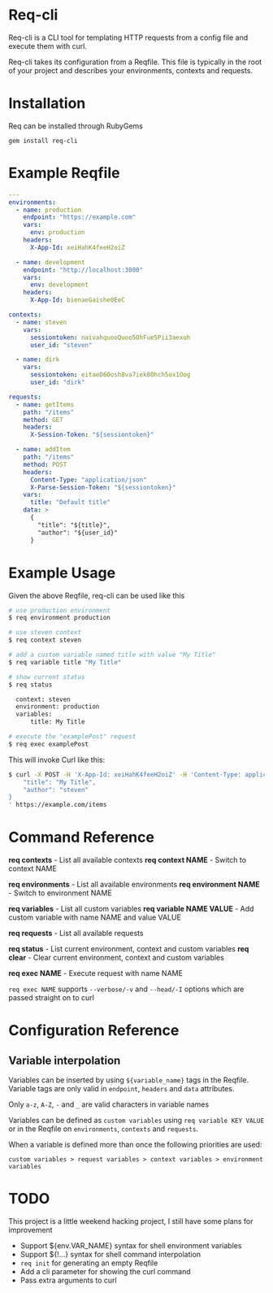 # Req-cli

Req-cli is a CLI tool for templating HTTP requests from a config file and execute them with curl.

Req-cli takes its configuration from a Reqfile. This file is typically in the root of your project and describes your environments, contexts and requests.

# Installation

Req can be installed through RubyGems

```
gem install req-cli
```

# Example Reqfile

```yaml
---
environments:
  - name: production
    endpoint: "https://example.com"
    vars:
      env: production
    headers:
      X-App-Id: xeiHahK4feeH2oiZ

  - name: development
    endpoint: "http://localhost:3000"
    vars:
      env: development
    headers:
      X-App-Id: bienaeGaishe0EeC

contexts:
  - name: steven
    vars: 
      sessiontoken: naivahquooQuoo5OhFue5Pii3aexoh
      user_id: "steven"

  - name: dirk
    vars: 
      sessiontoken: eitaeD6Oosh8va7iek8Ohch5ox1Oog
      user_id: "dirk"

requests:
  - name: getItems
    path: "/items"
    method: GET
    headers:
      X-Session-Token: "${sessiontoken}"

  - name: addItem
    path: "/items"
    method: POST
    headers: 
      Content-Type: "application/json"
      X-Parse-Session-Token: "${sessiontoken}"
    vars:
      title: "Default title"
    data: >
      {
        "title": "${title}",
        "author": "${user_id}"
      }
```

# Example Usage

Given the above Reqfile, req-cli can be used like this

```bash
# use production environment
$ req environment production

# use steven context
$ req context steven

# add a custom variable named title with value "My Title"
$ req variable title "My Title"

# show current status
$ req status

  context: steven
  environment: production
  variables:
      title: My Title

# execute the "examplePost" request
$ req exec examplePost
```

This will invoke Curl like this: 

```bash
$ curl -X POST -H 'X-App-Id: xeiHahK4feeH2oiZ' -H 'Content-Type: application/json' -H 'X-Parse-Session-Token: naivahquooQuoo5OhFue5Pii3aexoh' -d '{
    "title": "My Title",
    "author": "steven"
}
' https://example.com/items
```

# Command Reference

**req contexts** - List all available contexts
**req context NAME** - Switch to context NAME

**req environments** - List all available environments
**req environment NAME** - Switch to environment NAME

**req variables** - List all custom variables
**req variable NAME VALUE** - Add custom variable with name NAME and value VALUE

**req requests** - List all available requests

**req status** - List current environment, context and custom variables
**req clear** - Clear current environment, context and custom variables

**req exec NAME** - Execute request with name NAME

`req exec NAME` supports `--verbose/-v` and `--head/-I` options which are passed straight on to curl

# Configuration Reference

## Variable interpolation

Variables can be inserted by using `${variable_name}` tags in the Reqfile. Variable tags are only valid in `endpoint`, `headers` and `data` attributes.

Only `a-z`, `A-Z`, `-` and `_` are valid characters in variable names

Variables can be defined as `custom variables` using `req variable KEY VALUE` or in the Reqfile on `environments`, `contexts` and `requests`.

When a variable is defined more than once the following priorities are used:

```
custom variables > request variables > context variables > environment variables
```

# TODO

This project is a little weekend hacking project, I still have some plans for improvement

- Support ${env.VAR_NAME} syntax for shell environment variables
- Support ${!...} syntax for shell command interpolation
- `req init` for generating an empty Reqfile
- Add a cli parameter for showing the curl command
- Pass extra arguments to curl

